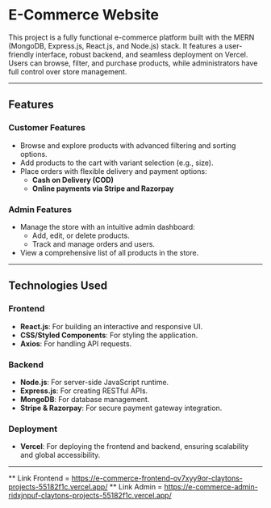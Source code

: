 # **E-Commerce Website**

This project is a fully functional e-commerce platform built with the MERN (MongoDB, Express.js, React.js, and Node.js) stack. It features a user-friendly interface, robust backend, and seamless deployment on Vercel. Users can browse, filter, and purchase products, while administrators have full control over store management.

---

## **Features**

### **Customer Features**
- Browse and explore products with advanced filtering and sorting options.
- Add products to the cart with variant selection (e.g., size).
- Place orders with flexible delivery and payment options:
  - **Cash on Delivery (COD)**
  - **Online payments via Stripe and Razorpay**

### **Admin Features**
- Manage the store with an intuitive admin dashboard:
  - Add, edit, or delete products.
  - Track and manage orders and users.
- View a comprehensive list of all products in the store.

---

## **Technologies Used**

### **Frontend**
- **React.js**: For building an interactive and responsive UI.
- **CSS/Styled Components**: For styling the application.
- **Axios**: For handling API requests.

### **Backend**
- **Node.js**: For server-side JavaScript runtime.
- **Express.js**: For creating RESTful APIs.
- **MongoDB**: For database management.
- **Stripe & Razorpay**: For secure payment gateway integration.

### **Deployment**
- **Vercel**: For deploying the frontend and backend, ensuring scalability and global accessibility.

---

** Link Frontend = https://e-commerce-frontend-ov7xyy9or-claytons-projects-55182f1c.vercel.app/
** Link Admin = https://e-commerce-admin-ridxjnpuf-claytons-projects-55182f1c.vercel.app/


